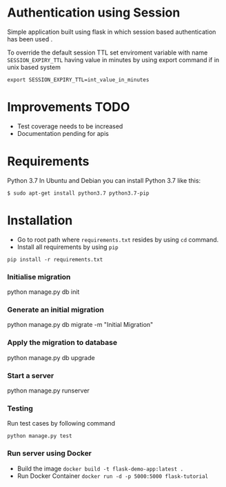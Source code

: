 # Authentication using Session
Simple application built using flask in which session based authentication has been used
.

To override the default session TTL set enviroment variable with name `SESSION_EXPIRY_TTL` having value in minutes by 
using export command if in unix based system


`export SESSION_EXPIRY_TTL=int_value_in_minutes`

# Improvements TODO
* Test coverage needs to be increased
* Documentation pending for apis


# Requirements
Python 3.7
In Ubuntu and Debian you can install Python 3.7 like this:
```
$ sudo apt-get install python3.7 python3.7-pip
```

# Installation
* Go to root path where `requirements.txt` resides by using `cd` command.
* Install all requirements by using `pip`  
```
pip install -r requirements.txt
```
 

### Initialise migration
python manage.py db init

### Generate an initial migration
python manage.py db migrate -m "Initial Migration"

### Apply the migration to database
python manage.py db upgrade

### Start a server
python manage.py runserver

### Testing 
Run test cases by following command

``python manage.py test``

### Run server using Docker

*  Build the image
``
docker build -t flask-demo-app:latest .
``
* Run Docker Container
`docker run -d -p 5000:5000 flask-tutorial`



